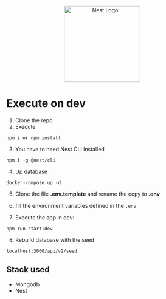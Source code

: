 <p align="center">
  <a href="http://nestjs.com/" target="blank"><img src="https://nestjs.com/img/logo-small.svg" width="200" alt="Nest Logo" /></a>
</p>


# Execute on dev

1. Clone the repo
2. Execute 
```
npm i or npm install
```
3. You have to need Nest CLI installed
```
npm i -g @nest/cli
```
4. Up database
```
docker-compose up -d
```

5. Clone the file __.env.template__ and rename the copy to __.env__

6. fill the environment variables defined in the ```.env``` 
7. Execute the app in dev:

``` 
npm run start:dev
```

8. Rebuild database with the seed

```
localhost:3000/api/v2/seed
```

## Stack used
* Mongodb
* Nest